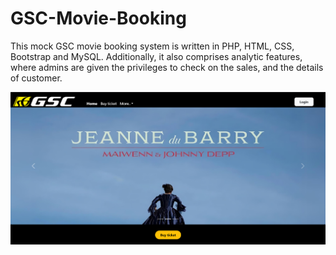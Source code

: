 # GSC-Movie-Booking

This mock GSC movie booking system is written in PHP, HTML, CSS, Bootstrap and MySQL. 
Additionally, it also comprises analytic features, where admins are given the privileges to check on the sales, and the details of customer.

![Uploading image.png…](image.png)
